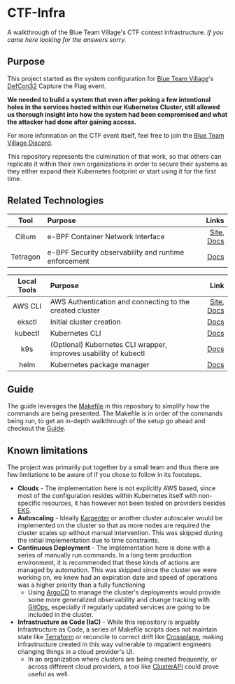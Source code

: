 # CTF-Infra

A walkthrough of the Blue Team Village's CTF contest infrastructure. _If you came here looking for the answers sorry._

## Purpose

This project started as the system configuration for [Blue Team Village][btv]'s [DefCon32][defcon] Capture the Flag event.

**We needed to build a system that even after poking a few intentional holes in the services hosted within our Kubernetes Cluster, still allowed us thorough insight into how the system had been compromised and what the attacker had done after gaining access.**

For more information on the CTF event itself, feel free to join the [Blue Team Village Discord][btv-discord].

This repository represents the culmination of that work, so that others can replicate it within their own organizations in order to secure their systems as they either expand their Kubernetes footprint or start using it for the first time.

## Related Technologies

|   Tool   | Purpose                                              |                                    Links |
| :------: | :--------------------------------------------------- | ---------------------------------------: |
|  Cilium  | e-BPF Container Network Interface                    | [Site][cilium site], [Docs][cilium docs] |
| Tetragon | e-BPF Security observability and runtime enforcement |                    [Docs][tetragon docs] |

| Local Tools | Purpose                                                          |                                       Link |
| :---------: | :--------------------------------------------------------------- | -----------------------------------------: |
|   AWS CLI   | AWS Authentication and connecting to the created cluster         | [Site][aws cli site], [Docs][aws cli docs] |
|   eksctl    | Initial cluster creation                                         |                        [Docs][eksctl docs] |
|   kubectl   | Kubernetes CLI                                                   |                       [Docs][kubectl docs] |
|     k9s     | (Optional) Kubernetes CLI wrapper, improves usability of kubectl |                           [Docs][k9s docs] |
|     helm     | Kubernetes package manager |                           [Docs][helm site] |

## Guide

The guide leverages the [Makefile](https://github.com/blueteamvillage/ctf-infra/blob/main/kind/Makefile) in this repository to simplify how the commands are being presented. The Makefile is in order of the commands being run, to get an in-depth walkthrough of the setup go ahead and checkout the [Guide](https://github.com/blueteamvillage/ctf-infra/blob/main/kind/README.md).

## Known limitations

The project was primarily put together by a small team and thus there are few limitations to be aware of if you chose to follow in its footsteps.

- **Clouds** - The implementation here is not explicitly AWS based, since most of the configuration resides within Kubernetes itself with non-specific resources, it has however not been tested on providers besides [EKS][eks].
- **Autoscaling** - Ideally [Karpenter][karpenter] or another cluster autoscaler would be implemented on the cluster so that as more nodes are required the cluster scales up without manual intervention. This was skipped during the initial implementation due to time constraints.
- **Continuous Deployment** - The implementation here is done with a series of manually run commands. In a long term production environment, it is recommended that these kinds of actions are managed by automation. This was skipped since the cluster we were working on, we knew had an expiration date and speed of operations was a higher priority than a fully functioning
  - Using [ArgoCD][argocd docs] to manage the cluster's deployments would provide some more generalized observability and change tracking with [GitOps][what is gitops], especially if regularly updated services are going to be included in the cluster.
- **Infrastructure as Code (IaC)** - While this repository is arguably Infrastructure as Code, a series of Makefile scripts does not maintain state like [Terraform][terraform site] or reconcile to correct drift like [Crossplane][crossplane site], making infrastructure created in this way vulnerable to impatient engineers changing things in a cloud provider's UI.
  - In an organization where clusters are being created frequently, or across different cloud providers, a tool like [ClusterAPI][cluster api docs] could prove useful as well.

<!-- LINKS -->

[btv]: https://blueteamvillage.org/
[defcon]: https://defcon.org/
[btv-discord]: https://discord.gg/DnJTCZcT
[repo-makefile]: ./Makefile
[repo-guide]: ./GUIDE.md
[kubernetes node taints]: https://kubernetes.io/docs/concepts/scheduling-eviction/taint-and-toleration/
[karpenter]: https://karpenter.sh/
[eks]: https://aws.amazon.com/eks/
[aws cli site]: https://aws.amazon.com/cli/
[aws cli docs]: https://awscli.amazonaws.com/v2/documentation/api/latest/reference/index.html
[eksctl docs]: https://eksctl.io/getting-started/
[cilium site]: https://cilium.io/
[cilium docs]: https://docs.cilium.io/en/stable/
[tetragon docs]: https://tetragon.io/docs/
[kubectl docs]: https://kubernetes.io/docs/tasks/tools/
[k9s docs]: https://k9scli.io/
[argocd docs]: https://argo-cd.readthedocs.io/en/stable/
[cluster api docs]: https://cluster-api.sigs.k8s.io/
[what is gitops]: https://about.gitlab.com/topics/gitops/
[terraform site]: https://www.terraform.io/
[crossplane site]: https://www.crossplane.io/
[helm site]: https://helm.sh/
